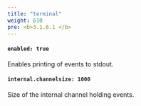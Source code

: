 ```yaml
---
title: "terminal"
weight: 610
pre: <b>3.1.6.1 </b>
---
```


#### `enabled: true`

Enables printing of events to stdout.

#### `internal.channelsize: 1000`

Size of the internal channel holding events.
